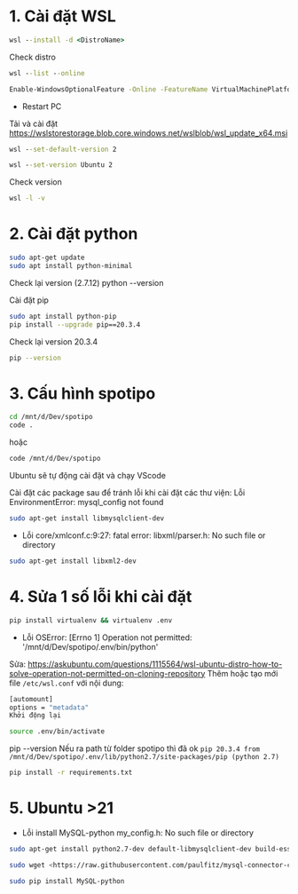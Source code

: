 
# 1. Cài đặt WSL

```cmd
wsl --install -d <DistroName>
```

Check distro

```cmd
wsl --list --online
```

```cmd
Enable-WindowsOptionalFeature -Online -FeatureName VirtualMachinePlatform
```

- Restart PC

Tải và cài đặt <https://wslstorestorage.blob.core.windows.net/wslblob/wsl_update_x64.msi>

```cmd
wsl --set-default-version 2

wsl --set-version Ubuntu 2
```

Check version

```cmd
wsl -l -v
```

# 2. Cài đặt python

```bash
sudo apt-get update
sudo apt install python-minimal
```

Check lại version (2.7.12)
python --version

Cài đặt pip

```bash
sudo apt install python-pip
pip install --upgrade pip==20.3.4
```

Check lại version 20.3.4

```bash
pip --version
```

# 3. Cấu hình spotipo

```bash
cd /mnt/d/Dev/spotipo
code .
```

hoặc

```bash
code /mnt/d/Dev/spotipo
```

Ubuntu sẽ tự động cài đặt và chạy VScode

Cài đặt các package sau để tránh lỗi khi cài đặt các thư viện:
Lỗi EnvironmentError: mysql_config not found

```bash
sudo apt-get install libmysqlclient-dev
```

- Lỗi core/xmlconf.c:9:27: fatal error: libxml/parser.h: No such file or directory

```bash
sudo apt-get install libxml2-dev
```

# 4. Sửa 1 số lỗi khi cài đặt

```bash
pip install virtualenv && virtualenv .env
```

- Lỗi OSError: [Errno 1] Operation not permitted: '/mnt/d/Dev/spotipo/.env/bin/python'

Sửa: <https://askubuntu.com/questions/1115564/wsl-ubuntu-distro-how-to-solve-operation-not-permitted-on-cloning-repository>
Thêm hoặc tạo mới file ```/etc/wsl.conf``` với nội dung:

```bash
[automount]
options = "metadata"
Khởi động lại
```

```bash
source .env/bin/activate
```

pip --version
Nếu ra path từ folder spotipo thì đã ok
```pip 20.3.4 from /mnt/d/Dev/spotipo/.env/lib/python2.7/site-packages/pip (python 2.7)```

```bash
pip install -r requirements.txt
```

# 5. Ubuntu >21

- Lỗi install MySQL-python
my_config.h: No such file or directory

```bash
sudo apt-get install python2.7-dev default-libmysqlclient-dev build-essential

sudo wget <https://raw.githubusercontent.com/paulfitz/mysql-connector-c/master/include/my_config.h> -O /usr/include/mysql/my_config.h

sudo pip install MySQL-python
```

